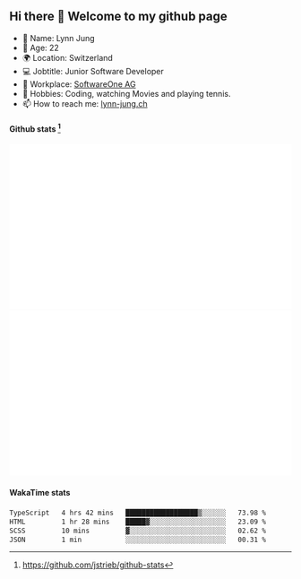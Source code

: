 ## Hi there 👋 Welcome to my github page

- 🧑 Name: Lynn Jung
- 🔞 Age: 22
- 🌍 Location: Switzerland
- 💻 Jobtitle: Junior Software Developer
- 🏢 Workplace: [SoftwareOne AG](https://www.softwareone.com/)
- 🎾 Hobbies: Coding, watching Movies and playing tennis.
- 📫 How to reach me: [lynn-jung.ch](https://lynn-jung.ch/)


#### Github stats [^1]
![](https://github.com/lynn-jung/github-stats/blob/master/generated/overview.svg)  ![](https://github.com/lynn-jung/github-stats/blob/master/generated/languages.svg)


#### WakaTime stats
<!--START_SECTION:waka-->

```text
TypeScript   4 hrs 42 mins   ██████████████████▒░░░░░░   73.98 %
HTML         1 hr 28 mins    █████▓░░░░░░░░░░░░░░░░░░░   23.09 %
SCSS         10 mins         ▓░░░░░░░░░░░░░░░░░░░░░░░░   02.62 %
JSON         1 min           ░░░░░░░░░░░░░░░░░░░░░░░░░   00.31 %
```

<!--END_SECTION:waka-->

[^1]: https://github.com/jstrieb/github-stats

